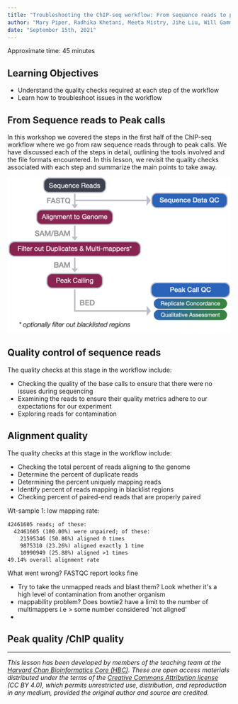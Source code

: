 ```yaml
---
title: "Troubleshooting the ChIP-seq workflow: From sequence reads to peak calls"
author: "Mary Piper, Radhika Khetani, Meeta Mistry, Jihe Liu, Will Gammerdinger"
date: "September 15th, 2021"
---
```


Approximate time: 45 minutes

## Learning Objectives
* Understand the quality checks required at each step of the workflow
* Learn how to troubleshoot issues in the workflow


## From Sequence reads to Peak calls
In this workshop we covered the steps in the first half of the ChIP-seq workflow where we go from raw sequence reads through to peak calls. We have discussed each of the steps in detail, outlining the tools involved and the file formats encountered. In this lesson, we revisit the quality checks associated with each step and summarize the main points to take away.

<p align="center">
<img src="../img/chipseq_deeptoolsworkflow_sept2021.png" width="600">
</p>


## Quality control of sequence reads

The quality checks at this stage in the workflow include:
* Checking the quality of the base calls to ensure that there were no issues during sequencing 
* Examining the reads to ensure their quality metrics adhere to our expectations for our experiment
* Exploring reads for contamination

## Alignment quality

The quality checks at this stage in the workflow include:
* Checking the total percent of reads aligning to the genome 
* Determine the percent of duplicate reads 
* Determining the percent uniquely mapping reads
* Identify percent of reads mapping in blacklist regions
* Checking percent of paired-end reads that are properly paired

Wt-sample 1: low mapping rate:

```
42461605 reads; of these:
  42461605 (100.00%) were unpaired; of these:
    21595346 (50.86%) aligned 0 times
    9875310 (23.26%) aligned exactly 1 time
    10990949 (25.88%) aligned >1 times
49.14% overall alignment rate
```
What went wrong? FASTQC report looks fine

* Try to take the unmapped reads and blast them? Look whether it's a high level of contamination from another organism
* mappability problem? Does bowtie2 have a limit to the number of multimappers i.e > some number considered 'not aligned'
* 

## Peak quality /ChIP quality

***
*This lesson has been developed by members of the teaching team at the [Harvard Chan Bioinformatics Core (HBC)](http://bioinformatics.sph.harvard.edu/). These are open access materials distributed under the terms of the [Creative Commons Attribution license](https://creativecommons.org/licenses/by/4.0/) (CC BY 4.0), which permits unrestricted use, distribution, and reproduction in any medium, provided the original author and source are credited.*
